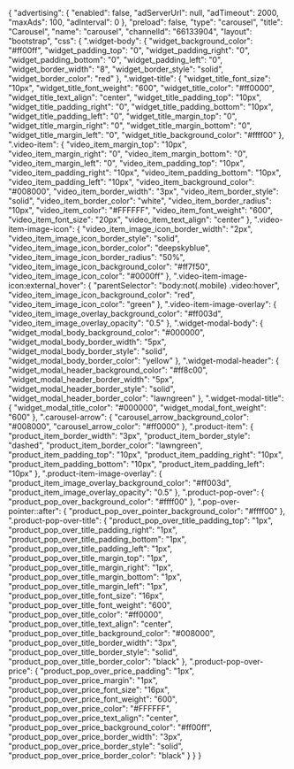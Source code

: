 {
    "advertising": {
        "enabled": false,
        "adServerUrl": null,
        "adTimeout": 2000,
        "maxAds": 100,
        "adInterval": 0
    },
    "preload": false,
    "type": "carousel",
    "title": "Carousel",
    "name": "carousel",
    "channelId": "66133904",
    "layout": "bootstrap",
    "css": {
        ".widget-body": {
            "widget_background_color": "#ff00ff",
            "widget_padding_top": "0",
            "widget_padding_right": "0",
            "widget_padding_bottom": "0",
            "widget_padding_left": "0",
            "widget_border_width": "8",
            "widget_border_style": "solid",
            "widget_border_color": "red"
        },
        ".widget-title": {
            "widget_title_font_size": "10px",
            "widget_title_font_weight": "600",
            "widget_title_color": "#ff0000",
            "widget_title_text_align": "center",
            "widget_title_padding_top": "10px",
            "widget_title_padding_right": "0",
            "widget_title_padding_bottom": "10px",
            "widget_title_padding_left": "0",
            "widget_title_margin_top": "0",
            "widget_title_margin_right": "0",
            "widget_title_margin_bottom": "0",
            "widget_title_margin_left": "0",
            "widget_title_background_color": "#ffff00"
        },
        ".video-item": {
            "video_item_margin_top": "10px",
            "video_item_margin_right": "0",
            "video_item_margin_bottom": "0",
            "video_item_margin_left": "0",
            "video_item_padding_top": "10px",
            "video_item_padding_right": "10px",
            "video_item_padding_bottom": "10px",
            "video_item_padding_left": "10px",
            "video_item_background_color": "#008000",
            "video_item_border_width": "3px",
            "video_item_border_style": "solid",
            "video_item_border_color": "white",
            "video_item_border_radius": "10px",
            "video_item_color": "#FFFFFF",
            "video_item_font_weight": "600",
            "video_item_font_size": "20px",
            "video_item_text_align": "center"
        },
        ".video-item-image-icon": {
            "video_item_image_icon_border_width": "2px",
            "video_item_image_icon_border_style": "solid",
            "video_item_image_icon_border_color": "deepskyblue",
            "video_item_image_icon_border_radius": "50%",
            "video_item_image_icon_background_color": "#ff7f50",
            "video_item_image_icon_color": "#0000ff"
        },
        ".video-item-image-icon:external_hover": {
            "parentSelector": "body:not(.mobile) .video:hover",
            "video_item_image_icon_background_color": "red",
            "video_item_image_icon_color": "green"
        },
        ".video-item-image-overlay": {
            "video_item_image_overlay_background_color": "#ff003d",
            "video_item_image_overlay_opacity": "0.5"
        },
        ".widget-modal-body": {
            "widget_modal_body_background_color": "#000000",
            "widget_modal_body_border_width": "5px",
            "widget_modal_body_border_style": "solid",
            "widget_modal_body_border_color": "yellow"
        },
        ".widget-modal-header": {
            "widget_modal_header_background_color": "#ff8c00",
            "widget_modal_header_border_width": "5px",
            "widget_modal_header_border_style": "solid",
            "widget_modal_header_border_color": "lawngreen"
        },
        ".widget-modal-title": {
            "widget_modal_title_color": "#000000",
            "widget_modal_font_weight": "600"
        },
        ".carousel-arrow": {
            "carousel_arrow_background_color": "#008000",
            "carousel_arrow_color": "#ff0000"
        },
        ".product-item": {
            "product_item_border_width": "3px",
            "product_item_border_style": "dashed",
            "product_item_border_color": "lawngreen",
            "product_item_padding_top": "10px",
            "product_item_padding_right": "10px",
            "product_item_padding_bottom": "10px",
            "product_item_padding_left": "10px"
        },
        ".product-item-image-overlay": {
            "product_item_image_overlay_background_color": "#ff003d",
            "product_item_image_overlay_opacity": "0.5"
        },
        ".product-pop-over": {
            "product_pop_over_background_color": "#ffff00"
        },
        ".pop-over-pointer::after": {
            "product_pop_over_pointer_background_color": "#ffff00"
        },
        ".product-pop-over-title": {
            "product_pop_over_title_padding_top": "1px",
            "product_pop_over_title_padding_right": "1px",
            "product_pop_over_title_padding_bottom": "1px",
            "product_pop_over_title_padding_left": "1px",
            "product_pop_over_title_margin_top": "1px",
            "product_pop_over_title_margin_right": "1px",
            "product_pop_over_title_margin_bottom": "1px",
            "product_pop_over_title_margin_left": "1px",
            "product_pop_over_title_font_size": "16px",
            "product_pop_over_title_font_weight": "600",
            "product_pop_over_title_color": "#ff0000",
            "product_pop_over_title_text_align": "center",
            "product_pop_over_title_background_color": "#008000",
            "product_pop_over_title_border_width": "3px",
            "product_pop_over_title_border_style": "solid",
            "product_pop_over_title_border_color": "black"
        },
        ".product-pop-over-price": {
            "product_pop_over_price_padding": "1px",
            "product_pop_over_price_margin": "1px",
            "product_pop_over_price_font_size": "16px",
            "product_pop_over_price_font_weight": "600",
            "product_pop_over_price_color": "#FFFFFF",
            "product_pop_over_price_text_align": "center",
            "product_pop_over_price_background_color": "#ff00ff",
            "product_pop_over_price_border_width": "3px",
            "product_pop_over_price_border_style": "solid",
            "product_pop_over_price_border_color": "black"
        }
    }
}
